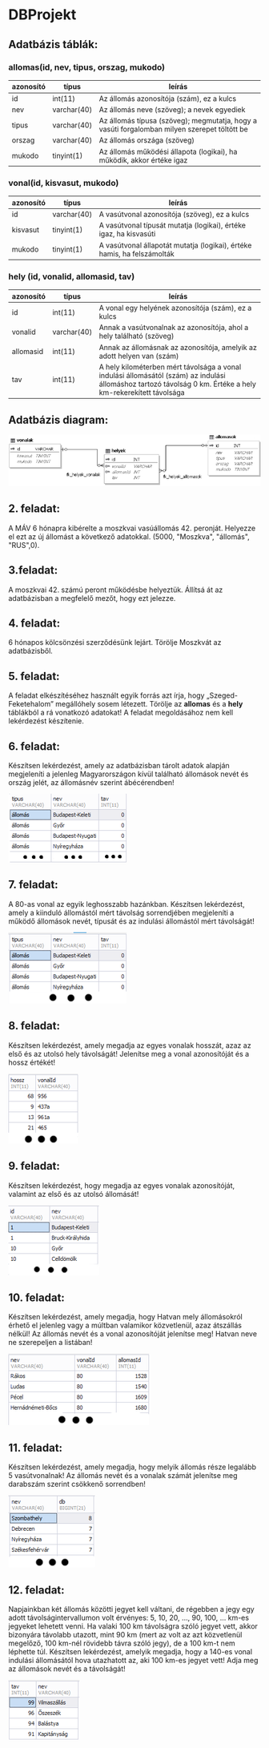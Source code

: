 # DBProjekt

## Adatbázis táblák:

### allomas(id, nev, tipus, orszag, mukodo)
| azonosító | típus       | leírás                                                                                       |
|-----------|-------------|----------------------------------------------------------------------------------------------|
| id        | int(11)     | Az állomás azonosítója (szám), ez a kulcs                                                    |
| nev       | varchar(40) | Az állomás neve (szöveg); a nevek egyediek                                                   |
| tipus     | varchar(40) | Az állomás típusa (szöveg); megmutatja, hogy a vasúti forgalomban milyen szerepet töltött be |
| orszag    | varchar(40) | Az állomás országa (szöveg)                                                                  |
| mukodo    | tinyint(1)  | Az állomás működési állapota (logikai), ha működik, akkor értéke igaz                        |

### vonal(id, kisvasut, mukodo)
| azonosító | típus       | leírás                                                                  |
|-----------|-------------|-------------------------------------------------------------------------|
| id        | varchar(40) | A vasútvonal azonosítója (szöveg), ez a kulcs                           |
| kisvasut  | tinyint(1)  | A vasútvonal típusát mutatja (logikai), értéke igaz, ha kisvasúti       |
| mukodo    | tinyint(1)  | A vasútvonal állapotát mutatja (logikai), értéke hamis, ha felszámolták |

### hely (id, vonalid, allomasid, tav)
| azonosító | típus       | leírás                                                                                                                                                         |
|-----------|-------------|----------------------------------------------------------------------------------------------------------------------------------------------------------------|
| id        | int(11)     | A vonal egy helyének azonosítója (szám), ez a kulcs                                                                                                            |
| vonalid   | varchar(40) | Annak a vasútvonalnak az azonosítója, ahol a hely található (szöveg)                                                                                           |
| allomasid | int(11)     | Annak az állomásnak az azonosítója, amelyik az adott helyen van (szám)                                                                                         |
| tav       | int(11)     | A hely kilométerben mért távolsága a vonal indulási állomásától (szám) az indulási állomáshoz tartozó távolság 0 km. Értéke a hely km-rekerekített távolsága   |

## Adatbázis diagram:

![Adatbázis-Diagram](Diagram.PNG)

## 2. feladat:

  A MÁV 6 hónapra kibérelte a moszkvai vasúállomás 42. peronját.
  Helyezze el ezt az új állomást a következő adatokkal.
  (5000, "Moszkva", "állomás", "RUS",0).

## 3.feladat:

  A moszkvai 42. számú peront működésbe helyeztük.
  Állítsá át az adatbázisban a megfelelő mezőt, hogy ezt jelezze.

## 4. feladat:

  6 hónapos kölcsönzési szerződésünk lejárt.
  Törölje Moszkvát az adatbázisből.

## 5. feladat:

  A feladat elkészítéséhez használt egyik forrás azt írja, hogy „Szeged-Feketehalom” 
  megállóhely sosem létezett. Törölje az **allomas** és a **hely** táblákból a rá vonatkozó adatokat! 
  A feladat megoldásához nem kell lekérdezést készítenie. 

## 6. feladat:
  Készítsen lekérdezést, amely az adatbázisban tárolt adatok alapján megjeleníti a jelenleg 
  Magyarországon kívül található állomások nevét és ország jelét, az állomásnév szerint 
  ábécérendben! 

  ![F6](F6_2IMG.png)

## 7. feladat:
  A 80-as vonal az egyik leghosszabb hazánkban. Készítsen lekérdezést, amely a kiinduló 
  állomástól mért távolság sorrendjében megjeleníti a működő állomások nevét, típusát és az 
  indulási állomástól mért távolságát!

  ![F7](F7_IMG.PNG)

## 8. feladat:
  Készítsen lekérdezést, amely megadja az egyes vonalak hosszát, azaz az első és az utolsó 
  hely távolságát! Jelenítse meg a vonal azonosítóját és a hossz értékét!

  ![F8](F8_IMG.PNG)

## 9. feladat:
  Készítsen lekérdezést, hogy megadja az egyes vonalak azonosítóját, valamint az első és az utolsó állomását!

  ![F9](F9_IMG.PNG)

## 10. feladat:
  Készítsen lekérdezést, amely megadja, hogy Hatvan mely állomásokról érhető el jelenleg 
  vagy a múltban valamikor közvetlenül, azaz átszállás nélkül! Az állomás nevét és a vonal 
  azonosítóját jelenítse meg! Hatvan neve ne szerepeljen a listában!
  
  ![F10](F10_IMG.PNG)

## 11. feladat:
  Készítsen lekérdezést, amely megadja, hogy melyik állomás része legalább 5 
  vasútvonalnak! Az állomás nevét és a vonalak számát jelenítse meg darabszám szerint 
  csökkenő sorrendben!

  ![F11](F11_IMG.PNG)
  
## 12. feladat:
  Napjainkban két állomás közötti jegyet kell váltani, de régebben a jegy egy adott 
  távolságintervallumon volt érvényes: 5, 10, 20, …, 90, 100, … km-es jegyeket lehetett 
  venni. Ha valaki 100 km távolságra szóló jegyet vett, akkor bizonyára távolabb utazott, mint 
  90 km (mert az volt az azt közvetlenül megelőző, 100 km-nél rövidebb távra szóló jegy), 
  de a 100 km-t nem léphette túl. Készítsen lekérdezést, amelyik megadja, hogy a 140-es 
  vonal indulási állomásától hova utazhatott az, aki 100 km-es jegyet vett! Adja meg az 
  állomások nevét és a távolságát!

  ![F12](F12_IMG.PNG)
